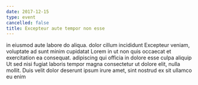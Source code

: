 ```yaml
---
date: 2017-12-15
type: event
cancelled: false
title: Excepteur aute tempor non esse
---
```

in eiusmod aute labore do aliqua. dolor cillum incididunt Excepteur veniam, voluptate ad sunt minim cupidatat Lorem in ut non quis occaecat et exercitation ea consequat. adipiscing qui officia in dolore esse culpa aliquip Ut sed nisi fugiat laboris tempor magna consectetur ut dolore elit, nulla mollit. Duis velit dolor deserunt ipsum irure amet, sint nostrud ex sit ullamco eu enim